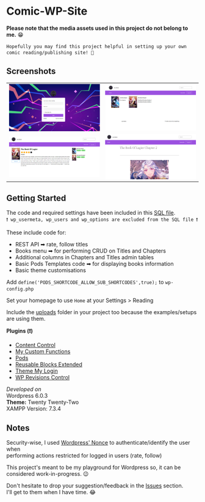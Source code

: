 # Comic-WP-Site
**Please note that the media assets used in this project do not belong to me.** 😁  
```  
Hopefully you may find this project helpful in setting up your own comic reading/publishing site! 🥳  
```

## Screenshots
<table>
<tr>
<td><img src="https://github.com/A-amon/Comic-WP-Site/blob/main/demo/login.PNG"/></td>
<td><img src="https://github.com/A-amon/Comic-WP-Site/blob/main/demo/home.PNG"/></td>
</tr>
<tr>
<td><img src="https://github.com/A-amon/Comic-WP-Site/blob/main/demo/book.PNG"/></td>
<td><img src="https://github.com/A-amon/Comic-WP-Site/blob/main/demo/chapter.PNG"/></td>
</tr>
</table>

## Getting Started
The code and required settings have been included in this [SQL file](https://github.com/A-amon/Comic-WP-Site/blob/main/wp.sql).  
`❗ wp_usermeta, wp_users and wp_options are excluded from the SQL file ❗`
  
These include code for:
- REST API ➡ rate, follow titles
- Books menu ➡ for performing CRUD on Titles and Chapters
- Additional columns in Chapters and Titles admin tables
- Basic Pods Templates code ➡ for displaying books information
- Basic theme customisations

Add `define('PODS_SHORTCODE_ALLOW_SUB_SHORTCODES',true);` to `wp-config.php`  
  
Set your homepage to use `Home` at your Settings > Reading  

Include the [uploads](https://github.com/A-amon/Comic-WP-Site/tree/main/uploads/2022) folder in your project too because the examples/setups are using them.
  
**Plugins (❗)**
- [Content Control](https://wordpress.org/plugins/content-control/)
- [My Custom Functions](https://wordpress.org/plugins/my-custom-functions/)
- [Pods](https://wordpress.org/plugins/pods/)
- [Reusable Blocks Extended](https://wordpress.org/plugins/reusable-blocks-extended)
- [Theme My Login](https://wordpress.org/plugins/theme-my-login/)
- [WP Revisions Control](https://wordpress.org/plugins/wp-revisions-control/)
  
*Developed on*  
Wordpress 6.0.3  
**Theme:** Twenty Twenty-Two  
XAMPP Version: 7.3.4
## Notes

Security-wise, I used [Wordpress' Nonce](https://codex.wordpress.org/WordPress_Nonces) to authenticate/identify the user when  
performing actions restricted for logged in users (rate, follow)  
  
This project's meant to be my playground for Wordpress so, it can be considered work-in-progress. 😉
  
Don't hesitate to drop your suggestion/feedback in the [Issues](https://github.com/A-amon/Comic-WP-Site/issues) section.  
I'll get to them when I have time. 😂
